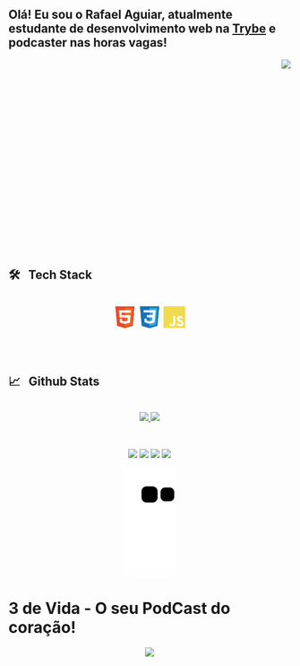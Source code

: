 ## Olá! Eu sou o Rafael Aguiar, atualmente estudante de desenvolvimento web na [Trybe](www.betrybe.com) e podcaster nas horas vagas!
  <div>
    <a href="#"><img align="right" src="https://raw.githubusercontent.com/gist/Terule/626b42537d3166318e96fa0e789172be/raw/3857eabb195e284e442f63631bd6d5fc59dfc4e7/profilepicture.svg"></img></a>
  </div>
  <div align="left"><br>
  </div>
  
 <br>
 <br>
 <br>
 <br>
 <br>
 <br>
 <br>
 <br>
 <br>
 <br>
 <br>
 <br>
 <br>
 <br>
 <br>
 <br>
 <br>
 <br>
 <br>
  
  ## :hammer_and_wrench: &nbsp; Tech Stack
  
  
   <div style="display: inline_block" align="center"><br>
      <img align="center" alt="Rafa-HTML" height="40" width="40" src="https://raw.githubusercontent.com/devicons/devicon/master/icons/html5/html5-original.svg">
      <img align="center" alt="Rafa-CSS" height="40" width="40" src="https://raw.githubusercontent.com/devicons/devicon/master/icons/css3/css3-original.svg">
      <img align="center" alt="Rafa-Js" height="40" width="40" src="https://raw.githubusercontent.com/devicons/devicon/master/icons/javascript/javascript-plain.svg">
  </div>
 <br>
 <br>
 <br>
 
## :chart_with_upwards_trend: &nbsp; Github Stats

<br>
<div align="center">
  <a href="https://github.com/Terule">
  <img height="178em" src="https://github-readme-stats.vercel.app/api?username=Terule&show_icons=true&theme=tokyonight&include_all_commits=true&count_private=true"/>
  <img height="178em" src="https://github-readme-stats.vercel.app/api/top-langs/?username=Terule&layout=compact&langs_count=7&theme=tokyonight"/>
</div>
<br>
  
##
  
  <div align="center"> 
  <a href="https://instagram.com/aguiar_fael" target="_blank"><img src="https://img.shields.io/badge/-Instagram-%23E4405F?style=for-the-badge&logo=instagram&logoColor=white" target="_blank"></a>
 	<a href="https://www.twitch.tv/terule" target="_blank"><img src="https://img.shields.io/badge/Twitch-9146FF?style=for-the-badge&logo=twitch&logoColor=white" target="_blank"></a>
  <a href = "mailto:terule@gmail.com"><img src="https://img.shields.io/badge/-Gmail-%23333?style=for-the-badge&logo=gmail&logoColor=white" target="_blank"></a>
  <a href="https://www.linkedin.com/in/aguiar-fael" target="_blank"><img src="https://img.shields.io/badge/-LinkedIn-%230077B5?style=for-the-badge&logo=linkedin&logoColor=white" target="_blank"></a> 
 
  ![Snake animation](https://github.com/Terule/terule/blob/output/github-contribution-grid-snake.svg)
 
</div>
  
  # 3 de Vida - O seu PodCast do coração!
  
  <div align="center">
     <a href="https://linktr.ee/3devida" target="_blank"><img hight="200px" width="200px" src="https://i.ibb.co/SRJ347B/3-de-vida-Logo-2-3000x3000-cantos-redondos-01.png" target="_blank"></a>
     
  </div>
